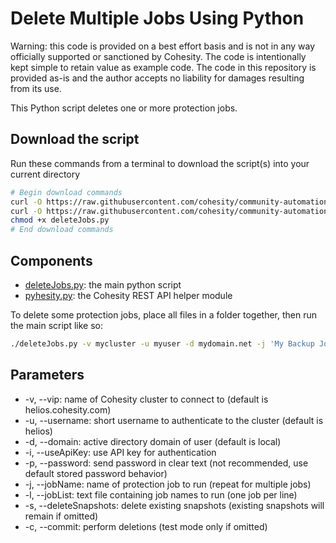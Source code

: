 # Delete Multiple Jobs Using Python

Warning: this code is provided on a best effort basis and is not in any way officially supported or sanctioned by Cohesity. The code is intentionally kept simple to retain value as example code. The code in this repository is provided as-is and the author accepts no liability for damages resulting from its use.

This Python script deletes one or more protection jobs.

## Download the script

Run these commands from a terminal to download the script(s) into your current directory

```bash
# Begin download commands
curl -O https://raw.githubusercontent.com/cohesity/community-automation-samples/main/python/deleteJobs/deleteJobs.py
curl -O https://raw.githubusercontent.com/cohesity/community-automation-samples/main/python/pyhesity.py
chmod +x deleteJobs.py
# End download commands
```

## Components

* [deleteJobs.py](https://raw.githubusercontent.com/cohesity/community-automation-samples/main/python/deleteJobs/deleteJobs.py): the main python script
* [pyhesity.py](https://raw.githubusercontent.com/cohesity/community-automation-samples/main/python/pyhesity/pyhesity.py): the Cohesity REST API helper module

To delete some protection jobs, place all files in a folder together, then run the main script like so:

```bash
./deleteJobs.py -v mycluster -u myuser -d mydomain.net -j 'My Backup Job 1' -j 'My Backup Job 2' -s -c
```

## Parameters

* -v, --vip: name of Cohesity cluster to connect to (default is helios.cohesity.com)
* -u, --username: short username to authenticate to the cluster (default is helios)
* -d, --domain: active directory domain of user (default is local)
* -i, --useApiKey: use API key for authentication
* -p, --password: send password in clear text (not recommended, use default stored password behavior)
* -j, --jobName: name of protection job to run (repeat for multiple jobs)
* -l, --jobList: text file containing job names to run (one job per line)
* -s, --deleteSnapshots: delete existing snapshots (existing snapshots will remain if omitted)
* -c, --commit: perform deletions (test mode only if omitted)
